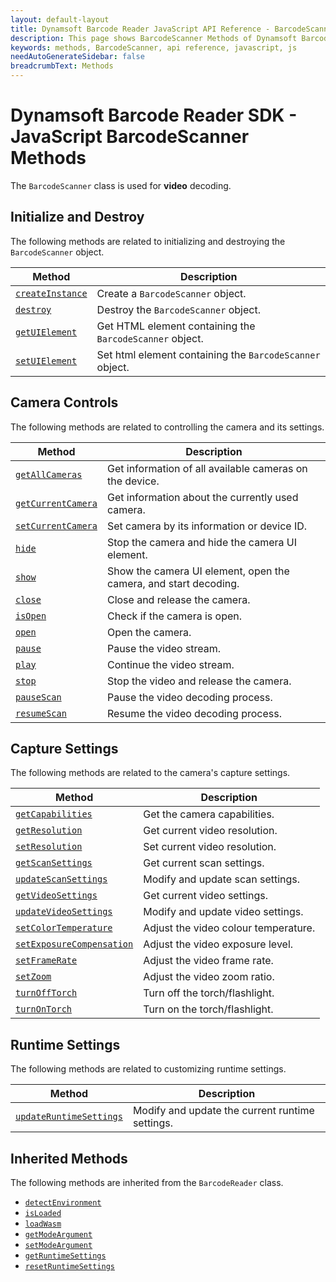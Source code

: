 ```yaml
---
layout: default-layout
title: Dynamsoft Barcode Reader JavaScript API Reference - BarcodeScanner Methods
description: This page shows BarcodeScanner Methods of Dynamsoft Barcode Reader JavaScript SDK.
keywords: methods, BarcodeScanner, api reference, javascript, js
needAutoGenerateSidebar: false
breadcrumbText: Methods
---
```



# Dynamsoft Barcode Reader SDK - JavaScript  BarcodeScanner Methods

The `BarcodeScanner` class is used for **video** decoding.

## Initialize and Destroy
The following methods are related to initializing and destroying the `BarcodeScanner` object.

| Method               | Description |
|----------------------|-------------|
| [`createInstance`](initialize-and-destroy.md#createinstance) | Create a  `BarcodeScanner` object. |
| [`destroy`](initialize-and-destroy.md#destroy) | Destroy the `BarcodeScanner` object. |
| [`getUIElement`](initialize-and-destroy.md#getuielement) | Get HTML element containing the `BarcodeScanner` object. |
| [`setUIElement`](initialize-and-destroy.md#setuielement) | Set html element containing the `BarcodeScanner` object. |

## Camera Controls
The following methods are related to controlling the camera and its settings.

| Method               | Description |
|----------------------|-------------|
| [`getAllCameras`](camera-controls.md#getallcameras) | Get information of all available cameras on the device. |
| [`getCurrentCamera`](camera-controls.md#getcurrentcamera) | Get information about the currently used camera. |
| [`setCurrentCamera`](camera-controls.md#setcurrentcamera) | Set camera by its information or device ID. |
| [`hide`](camera-controls.md#hide) | Stop the camera and hide the camera UI element. |
| [`show`](camera-controls.md#show) | Show the camera UI element, open the camera, and start decoding. |
| [`close`](camera-controls.md#close) | Close and release the camera. |
| [`isOpen`](camera-controls.md#isopen) | Check if the camera is open. |
| [`open`](camera-controls.md#open) | Open the camera. |
| [`pause`](camera-controls.md#pause) | Pause the video stream. |
| [`play`](camera-controls.md#play) | Continue the video stream. |
| [`stop`](camera-controls.md#stop) | Stop the video and release the camera. |
| [`pauseScan`](camera-controls.md#pausescan) | Pause the video decoding process. |
| [`resumeScan`](camera-controls.md#resumescan) | Resume the video decoding process. |

## Capture Settings
The following methods are related to the camera's capture settings.

| Method               | Description |
|----------------------|-------------|
| [`getCapabilities`](capture-settings.md#getcapabilities) | Get the camera capabilities. |
| [`getResolution`](capture-settings.md#getresolution) | Get current video resolution. |
| [`setResolution`](capture-settings.md#setresolution) | Set current video resolution. |
| [`getScanSettings`](capture-settings.md#getscansettings) | Get current scan settings. |
| [`updateScanSettings`](capture-settings.md#updatescansettings) | Modify and update scan settings. |
| [`getVideoSettings`](capture-settings.md#getvideosettings) | Get current video settings. |
| [`updateVideoSettings`](capture-settings.md#updatevideosettings) | Modify and update video settings. |
| [`setColorTemperature`](capture-settings.md#setcolortemperature) | Adjust the video colour temperature. |
| [`setExposureCompensation`](capture-settings.md#setexposurecompensation) | Adjust the video exposure level. |
| [`setFrameRate`](capture-settings.md#setframerate) | Adjust the video frame rate. |
| [`setZoom`](capture-settings.md#setzoom) | Adjust the video zoom ratio. |
| [`turnOffTorch`](capture-settings.md#turnofftorch) | Turn off the torch/flashlight. |
| [`turnOnTorch`](capture-settings.md#turnontorch) | Turn on the torch/flashlight. |


## Runtime Settings
The following methods are related to customizing runtime settings.

| Method               | Description |
|----------------------|-------------|
| [`updateRuntimeSettings`](runtime-settings.md#updateruntimesettings.md) | Modify and update the current runtime settings. |


## Inherited Methods
The following methods are inherited from the `BarcodeReader` class. 

* [`detectEnvironment`](../../BarcodeReader/methods/initialize-and-destroy.md#detectenvironment) 
* [`isLoaded`](../../BarcodeReader/methods/initialize-and-destroy.md#isloaded)
* [`loadWasm`](../../BarcodeReader/methods/initialize-and-destroy.md#loadwasm)
* [`getModeArgument`](../../BarcodeReader/methods/parameter-and-runtime-settings.md#getmodeargument) 
* [`setModeArgument`](../../BarcodeReader/methods/parameter-and-runtime-settings.md#setmodeargument) 
* [`getRuntimeSettings`](../../BarcodeReader/methods/parameter-and-runtime-settings.md#getruntimesettings) 
* [`resetRuntimeSettings`](../../BarcodeReader/methods/parameter-and-runtime-settings.md#resetruntimesettings)
